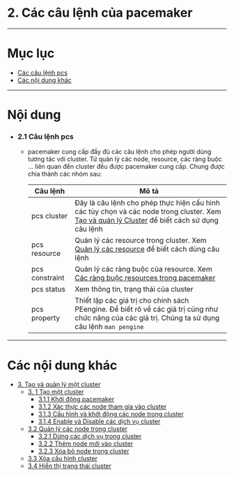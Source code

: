 # 2. Các câu lệnh của pacemaker


____


# Mục lục

- [Các câu lệnh pcs](#cmd-pcs)
- [Các nội dung khác](#contents-other)
____


# Nội dung


- ### <a name="cmd-pcs">2.1 Câu lệnh pcs</a>

	- pacemaker cung cấp đầy đủ các câu lệnh cho phép người dùng tương tác với cluster. Tử quản lý các node, resource, các ràng buộc ... liên quan đến cluster đều được pacemaker cung cấp. Chung được chia thành các nhóm sau:

		| Câu lệnh | Mô tả |
		| ------------- | ------------- |
		| pcs cluster | Đây là câu lệnh cho phép thực hiện cấu hình các tùy chọn và các node trong cluster. Xem [Tạo và quản lý Cluster](pcmk-create-cluster.md) để biết cách sử dụng câu lệnh |
		| pcs resource | Quản lý các resource trong cluster. Xem [Quản lý các resource](pcmk-resource.md) để biết cách dùng câu lệnh|
		| pcs constraint | Quản lý các ràng buộc của resource. Xem [Các ràng buộc resources trong pacemaker](pcmk-constraint.md)|
		| pcs status | Xem thông tin, trạng thái của cluster |
		| pcs property | Thiết lập các giá trị cho chính sách PEengine. Để biết rõ về các giá trị cũng như chức năng của các giá trị. Chúng ta sử dụng câu lệnh `man pengine` |
____


# <a name="contents-other">Các nội dung khác</a>

- [3. Tạo và quản lý một cluster](pcmk-create-cluster.md)
	- [3. 1  Tạo một cluster](pcmk-create-cluster.md#create)
		- [3.1.1 Khởi động pacemaker](pcmk-create-cluster.md#start)
		- [3.1.2 Xác thực các node tham gia vào cluster](pcmk-create-cluster.md#authen)
		- [3.1.3 Cấu hình và khởi động các node trong cluster](pcmk-create-cluster.md#cluster-nodes)
		- [3.1.4 Enable và Disable các dịch vụ cluster](pcmk-create-cluster.md#ed-services)
	- [3.2 Quản lý các node trong cluster](pcmk-create-cluster.md#man-node)
		- [3.2.1 Dừng các dịch vụ trong cluster](pcmk-create-cluster.md#stop-node)
		- [3.2.2 Thêm node mới vào cluster](pcmk-create-cluster.md#add-node)
		- [3.2.3 Xóa bỏ node trong cluster](pcmk-create-cluster.md#rem-node)
	- [3.3 Xóa cấu hình cluster](pcmk-create-cluster.md#rem-config)
	- [3.4 Hiển thị trạng thái cluster](pcmk-create-cluster.md#disp-stat)